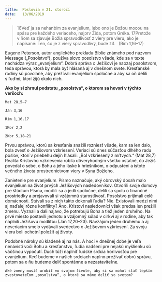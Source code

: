 ```yaml
---
title:  Poslovia v 21. storočí
date:   13/06/2019
---
```


> <p></p>
> 16Veď ja sa nehanbím za evanjelium, lebo ono je Božou mocou na spásu pre každého veriaceho, najprv Žida, potom Gréka. 17Pretože v ňom sa zjavuje Božia spravodlivosť z viery pre vieru, ako je napísané: Ten, čo je z viery spravodlivý, bude žiť.  (Rim 1,16–17)

Eugene Peterson, autor anglického prekladu Biblie známeho pod názvom Message („Posolstvo“), používa slovo posolstvo všade, kde sa v texte nachádza výraz „evanjelium“. Dobrá správa o Ježišovi je naozaj posolstvom, teda správou, ktorá by mala byť hlásaná aj v dnešnom svete. Kresťanské rodiny sú povolané, aby prežívali evanjelium spoločne a aby sa oň delili s ľuďmi, ktorí žijú okolo nich.

**Ako by si zhrnul podstatu „posolstva“, o ktorom sa hovorí v týchto veršoch:**

`Mat 28,5–7`

`Ján 3,16`

`Rim 1,16.17`

`1Kor 2,2`

`2Kor 5,18–21`

Prvou správou, ktorú sa kresťania snažili rozniesť všade, kam sa len dalo, bola zvesť o Ježišovom vzkriesení. Veriaci sú dnes súčasťou dlhého radu poslov, ktorí v priebehu dejín hlásali: „Bol vzkriesený z mŕtvych.“ (Mat 28,7) Realita Kristovho vzkriesenia robila dôveryhodným všetko ostatné, čo Ježiš povedal o sebe, o Bohu a jeho láske k hriešnikom, o odpustení a istote večného života prostredníctvom viery v Syna Božieho.

Zanietenie pre evanjelium. Písmo naznačuje, aký obrovský dosah malo evanjelium na život prvých Ježišových nasledovníkov. Otvorili svoje domovy pre štúdium Písma, modlili sa a jedli spoločne, delili sa spolu o finančné prostriedky a prejavovali si vzájomnú starostlivosť. Posolstvo prijímali celé domácnosti. Stávali sa z nich takto dokonalí ľudia? Nie. Existovali medzi nimi aj naďalej rôzne konflikty? Áno. Kristovi nasledovníci však predsa len prežili zmenu. Vyznali a dali najavo, že potrebujú Boha a tiež jeden druhého. Na prvé miesto postavili jednotu a vzájomný súlad v cirkvi aj v rodine, aby tak naplnili Ježišovu modlitbu (Ján 17,20–23). Navzájom jeden druhému a aj neveriacim smelo vydávali svedectvo o Ježišovom vzkriesení. Za svoju vieru boli ochotní položiť aj životy.

Podobné nároky sú kladené aj na nás. A hoci v dnešnej dobe je veľa nenávisti voči Bohu a kresťanstvu, ľudia nadšení pre nejakú myšlienku sú väčšinou vypočutí. Duch túži naplniť ľudské srdcia horlivosťou pre evanjelium. Keď budeme v našich srdciach naplno prežívať dobrú správu, potom sa o ňu budeme deliť spontánne a nezastaviteľne.

`Aké zmeny musíš urobiť vo svojom živote, aby si sa mohol stať lepším zvestovateľom „posolstva“, o ktoré sa máme deliť so svetom?`